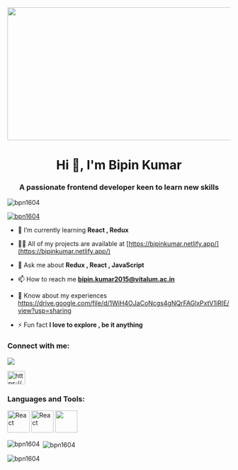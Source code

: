 <div align="center">
  <img src="https://media.giphy.com/media/dWesBcTLavkZuG35MI/giphy.gif" width="600" height="300"/>
</div>


<h1 align="center">Hi 👋, I'm Bipin Kumar</h1>
<h3 align="center">A passionate frontend developer keen to learn new skills</h3>

<p align="left"> <img src="https://komarev.com/ghpvc/?username=bpn1604&label=Profile%20views&color=0e75b6&style=flat" alt="bpn1604" /> </p>

<p align="left"> <a href="https://github.com/ryo-ma/github-profile-trophy"><img src="https://github-profile-trophy.vercel.app/?username=bpn1604" alt="bpn1604" /></a> </p>

- 🌱 I’m currently learning **React , Redux**

- 👨‍💻 All of my projects are available at [https://bipinkumar.netlify.app/](https://bipinkumar.netlify.app/)

- 💬 Ask me about **Redux , React , JavaScript**

- 📫 How to reach me **bipin.kumar2015@vitalum.ac.in**

- 📄 Know about my experiences https://drive.google.com/file/d/1WiH4OJaCoNcgs4gNQrFAGlxPxtV1iRIE/view?usp=sharing

- ⚡ Fun fact **I love to explore , be it anything**

<h3 align="left">Connect with me:</h3>
<a href="https://www.linkedin.com/in/bipin-mishra-14a136112/"> <img src="https://upload.wikimedia.org/wikipedia/commons/thumb/c/c9/Linkedin.svg/1200px-Linkedin.svg.png" /> </a>
<p align="left">
  <a href="https://www.linkedin.com/in/bipin-mishra-14a136112/" target="blank"></a>
<a href="https://codesandbox.com/https://codesandbox.io/u/bipin.kumar2015" target="blank"><img align="center" src="https://raw.githubusercontent.com/rahuldkjain/github-profile-readme-generator/master/src/images/icons/Social/codesandbox.svg" alt="https://codesandbox.io/u/bipin.kumar2015" height="30" width="40" float="left" /></a>
  
</p>


<h3 align="left">Languages and Tools:</h3>

  <img src="https://upload.wikimedia.org/wikipedia/commons/thumb/a/a7/React-icon.svg/1200px-React-icon.svg.png" alt="React" height="50px" width="50px" />
  <img src="https://upload.wikimedia.org/wikipedia/commons/4/49/Redux.png" alt="React" height="50px" width="50px" />
  <img src="https://upload.wikimedia.org/wikipedia/commons/thumb/9/99/Unofficial_JavaScript_logo_2.svg/220px-Unofficial_JavaScript_logo_2.svg.png"  height="50px" width="50px"  />
 

<p><img align="left" src="https://github-readme-stats.vercel.app/api/top-langs?username=bpn1604&show_icons=true&locale=en&layout=compact" alt="bpn1604" /></p>

<p>&nbsp;<img align="center" src="https://github-readme-stats.vercel.app/api?username=bpn1604&show_icons=true&locale=en" alt="bpn1604" /></p>

<p><img align="center" src="https://github-readme-streak-stats.herokuapp.com/?user=bpn1604&" alt="bpn1604" /></p>
